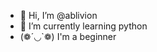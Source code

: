 - 👋 Hi, I’m @ablivion
- 🌱 I’m currently learning python
- (❁´◡`❁) I'm a beginner 

<!---
ablivion1/ablivion1 is a ✨ special ✨ repository because its `README.md` (this file) appears on your GitHub profile.
You can click the Preview link to take a look at your changes.
--->
